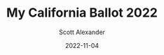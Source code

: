 ---
layout: podcast
title: "My California Ballot 2022"
author: Scott Alexander
description: https://astralcodexten.substack.com/p/my-california-ballot-2022
date: 2022-11-04
length: 6197485
duration: 1549
guid: my-california-ballot-2022
---